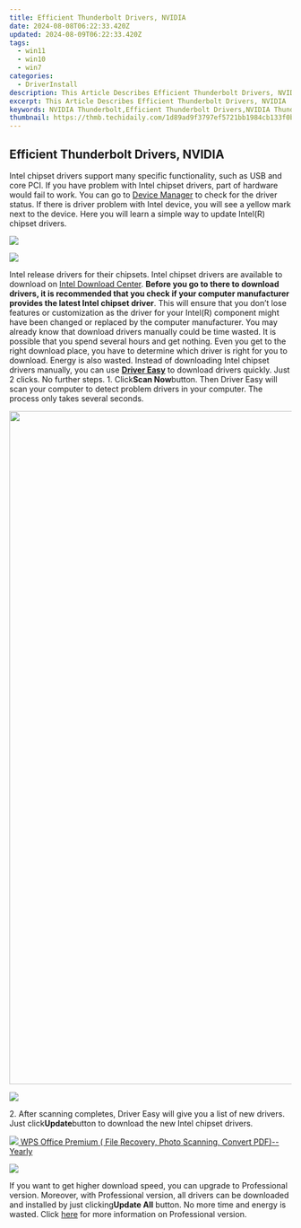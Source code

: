```yaml
---
title: Efficient Thunderbolt Drivers, NVIDIA
date: 2024-08-08T06:22:33.420Z
updated: 2024-08-09T06:22:33.420Z
tags:
  - win11
  - win10
  - win7
categories:
  - DriverInstall
description: This Article Describes Efficient Thunderbolt Drivers, NVIDIA
excerpt: This Article Describes Efficient Thunderbolt Drivers, NVIDIA
keywords: NVIDIA Thunderbolt,Efficient Thunderbolt Drivers,NVIDIA Thunderbolt Cables & Adapters,Thunderbolt 3 Supported Devices by NVIDIA,High-Performance NVIDIA Thunderbolt Drivers,NVIDIA Thunderbolt Sync & Portability,Thunderbolt 3 Compatible NVIDIA Graphics Drivers
thumbnail: https://thmb.techidaily.com/1d89ad9f3797ef5721bb1984cb133f0b9a82053479b93a4aeb543f338378bede.jpg
---
```


## Efficient Thunderbolt Drivers, NVIDIA

Intel chipset drivers support many specific functionality, such as USB and core PCI. If you have problem with Intel chipset drivers, part of hardware would fail to work. You can go to [Device Manager](https://tools.techidaily.com/drivereasy/download/) to check for the driver status. If there is driver problem with Intel device, you will see a yellow mark next to the device. Here you will learn a simple way to update Intel(R) chipset drivers.

<!-- affiliate ads begin -->
<a href="https://secure.2checkout.com/order/checkout.php?PRODS=19080710&QTY=1&AFFILIATE=108875&CART=1"><img src="https://smart-seo-tool.com/images/SmartSEOAuditorBox.png" border="0"></a>
<!-- affiliate ads end -->
![](https://images.drivereasy.com/wp-content/uploads/2016/07/img_5776162086979.png)

Intel release drivers for their chipsets. Intel chipset drivers are available to download on [Intel Download Center](https://downloadcenter.intel.com/). **Before you go to there to download drivers, it is recommended that you check if your computer manufacturer provides the latest Intel chipset driver**. This will ensure that you don’t lose features or customization as the driver for your Intel(R) component might have been changed or replaced by the computer manufacturer. You may already know that download drivers manually could be time wasted. It is possible that you spend several hours and get nothing. Even you get to the right download place, you have to determine which driver is right for you to download. Energy is also wasted. Instead of downloading Intel chipset drivers manually, you can use **[Driver Easy](https://tools.techidaily.com/drivereasy/download/)** to download drivers quickly. Just 2 clicks. No further steps. 1\. Click**Scan Now**button. Then Driver Easy will scan your computer to detect problem drivers in your computer. The process only takes several seconds.

<!-- affiliate ads begin -->
<a href="https://engwe.pxf.io/c/5597632/2093504/25579" target="_top" id="2093504"><img src="//a.impactradius-go.com/display-ad/25579-2093504" border="0" alt="" width="1200" height="1200"/></a><img height="0" width="0" src="https://imp.pxf.io/i/5597632/2093504/25579" style="position:absolute;visibility:hidden;" border="0" />
<!-- affiliate ads end -->
![](https://images.drivereasy.com/wp-content/uploads/2017/04/img_58f090fb83f4c.png)

2\. After scanning completes, Driver Easy will give you a list of new drivers. Just click**Update**button to download the new Intel chipset drivers.

<!-- affiliate ads begin -->
<a href="https://secure.2checkout.com/order/checkout.php?PRODS=38729081&QTY=1&AFFILIATE=108875&CART=1"><img src="https://website-prod.cache.wpscdn.com/img/wps-office-pdf-editor-1x.890dbda.png" border="0">
WPS Office Premium ( File Recovery, Photo Scanning, Convert PDF)--Yearly</a>
<!-- affiliate ads end -->
![](https://images.drivereasy.com/wp-content/uploads/2017/04/img_58f09126831a2.jpg)

 If you want to get higher download speed, you can upgrade to Professional version. Moreover, with Professional version, all drivers can be downloaded and installed by just clicking**Update All** button. No more time and energy is wasted. Click [here](https://tools.techidaily.com/drivereasy/download/) for more information on Professional version.

<ins class="adsbygoogle"
     style="display:block"
     data-ad-format="autorelaxed"
     data-ad-client="ca-pub-7571918770474297"
     data-ad-slot="1223367746"></ins>



<ins class="adsbygoogle"
     style="display:block"
     data-ad-client="ca-pub-7571918770474297"
     data-ad-slot="8358498916"
     data-ad-format="auto"
     data-full-width-responsive="true"></ins>




